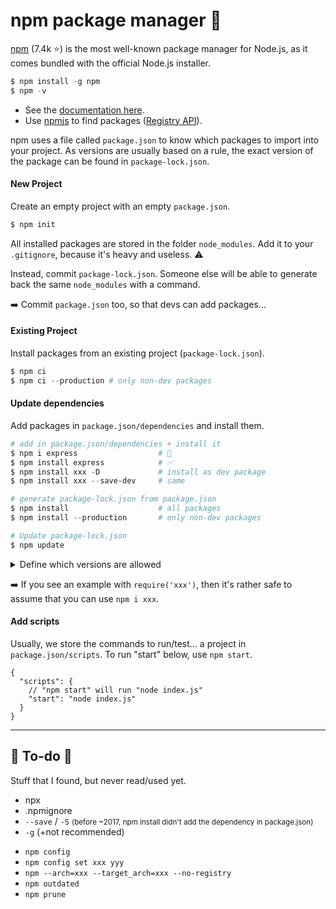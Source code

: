 # npm package manager 🤖

<div class="row row-cols-lg-2"><div>

[npm](https://github.com/npm/cli) (7.4k ⭐) is the most well-known package manager for Node.js, as it comes bundled with the official Node.js installer.

```powershell
$ npm install -g npm
$ npm -v
```

* See the [documentation here](https://docs.npmjs.com/).
* Use [npmjs](https://www.npmjs.com/) to find packages ([Registry API](https://registry.npmjs.org/nodemon/2.0.20)).

npm uses a file called `package.json` to know which packages to import into your project. As versions are usually based on a rule, the exact version of the package can be found in `package-lock.json`.

#### New Project

Create an empty project with an empty `package.json`.

```powershell
$ npm init
```

All installed packages are stored in the folder `node_modules`. Add it to your `.gitignore`, because it's heavy and useless. ⚠️

Instead, commit `package-lock.json`. Someone else will be able to generate back the same `node_modules` with a command.

➡️ Commit `package.json` too, so that devs can add packages...

#### Existing Project

Install packages from an existing project (`package-lock.json`).

```powershell
$ npm ci
$ npm ci --production # only non-dev packages
```

</div><div>

#### Update dependencies

Add packages in `package.json/dependencies` and install them.

```powershell
# add in package.json/dependencies + install it
$ npm i express                  # 🤔
$ npm install express            # ✅
$ npm install xxx -D             # install as dev package
$ npm install xxx --save-dev     # same

# generate package-lock.json from package.json
$ npm install                    # all packages
$ npm install --production       # only non-dev packages

# Update package-lock.json
$ npm update
```

<details class="details-e">
<summary>Define which versions are allowed</summary>

Either when installing or by editing the `package.json`, you can select which version of a library you want to use.

```powershell
# when used with "i", use "@" followed by the "version"
$ npm i express@latest
```

* **^1.2.3**: same major version (1), can change (2.3)
* **~1.2.3**: same major+minor version (1.2), can change (3)
* **>=version**: version greater or equals <small>(see also `>,<,<=`)</small>
* **=version**: this exact version
* **a-b**: a range of versions
* **a||b**: either a or b
* **latest**: use the latest
</details>

➡️ If you see an example with `require('xxx')`, then it's rather safe to assume that you can use `npm i xxx`.

#### Add scripts

Usually, we store the commands to run/test... a project in `package.json/scripts`. To run "start" below, use `npm start`.

```json!
{
  "scripts": {
    // "npm start" will run "node index.js"
    "start": "node index.js"
  }
}
```
</div></div>

<hr class="sep-both">

## 👻 To-do 👻

Stuff that I found, but never read/used yet.

<div class="row row-cols-lg-2"><div>

* npx
* .npmignore
* `--save` / `-S` <small>(before ~2017, npm install didn't add the dependency in package.json)</small>
* `-g` (+not recommended)
</div><div>

* `npm config`
* `npm config set xxx yyy`
* `npm --arch=xxx --target_arch=xxx --no-registry`
* `npm outdated`
* `npm prune`
</div></div>